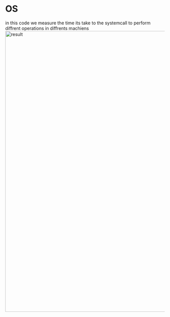 # OS
in this code we measure the time its take to the systemcall to perform diffrent operations in diffrents machiens 
<img width="886" alt="result" src="https://user-images.githubusercontent.com/94821780/228079062-53daa402-2624-44c7-89f7-40f77d49c28b.png">
